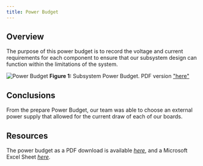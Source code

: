 ```yaml
---
title: Power Budget
---
```


## Overview
The purpose of this power budget is to record the voltage and current requirements for each component to ensure that our subsystem design can function within the limitations of the system.  

![Power Budget](https://github.com/user-attachments/assets/37a13087-40f1-4316-81be-7bd975c2cf9d)
**Figure 1:** Subsystem Power Budget. PDF version ["here"](https://github.com/user-attachments/files/23155392/EGR304_PowerBudget.pdf)

## Conclusions

From the prepare Power Budget, our team was able to choose an external power supply that allowed for the current draw of each of our boards.

## Resources

The power budget as a PDF download is available [*here*](https://github.com/user-attachments/files/23154111/EGR304_PowerBudget.pdf), and a Microsoft Excel Sheet [*here*](https://github.com/user-attachments/files/23154129/EGR304_PowerBudget.xlsx).
